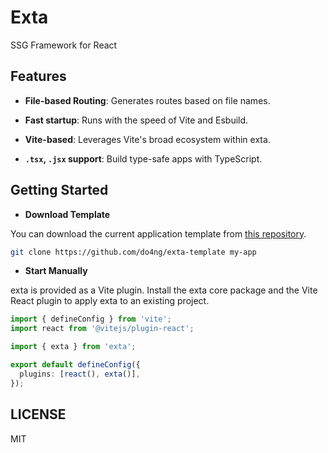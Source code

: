 # Exta

SSG Framework for React

## Features

- **File-based Routing**: Generates routes based on file names.

- **Fast startup**: Runs with the speed of Vite and Esbuild.

- **Vite-based**: Leverages Vite's broad ecosystem within exta.

- **`.tsx`, `.jsx` support**: Build type-safe apps with TypeScript.

## Getting Started

- **Download Template**

You can download the current application template from [this repository](https://github.com/do4ng/exta-template).

```bash
git clone https://github.com/do4ng/exta-template my-app
```

- **Start Manually**

exta is provided as a Vite plugin.
Install the exta core package and the Vite React plugin to apply exta to an existing project.

```ts
import { defineConfig } from 'vite';
import react from '@vitejs/plugin-react';

import { exta } from 'exta';

export default defineConfig({
  plugins: [react(), exta()],
});
```

## LICENSE

MIT
